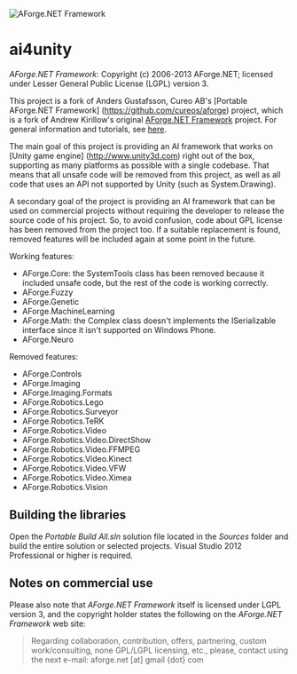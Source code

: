 ![AForge.NET Framework](http://www.aforgenet.com/img/aforgenetf.jpg)

ai4unity
=============================

*AForge.NET Framework*: Copyright (c) 2006-2013 AForge.NET; licensed under Lesser General Public License (LGPL) version 3.

This project is a fork of  Anders Gustafsson, Cureo AB's [Portable AForge.NET Framework] (https://github.com/cureos/aforge) 
project, which is a fork of Andrew Kirillow's original [AForge.NET Framework](https://code.google.com/p/aforge/) project. 
For general information and tutorials, see [here](http://www.aforgenet.com/aforge/framework/).

The main goal of this project is providing an AI framework that works on [Unity game engine] (http://www.unity3d.com) 
right out of the box, supporting as many platforms as possible with a single codebase. That means that all unsafe code
will be removed from this project, as well as all code that uses an API not supported by Unity (such as System.Drawing). 

A secondary goal of the project is providing an AI framework that can be used on commercial projects without requiring 
the developer to release the source code of his project. So, to avoid confusion, code about GPL license has been removed
from the project too. If a suitable replacement is found, removed features will be included again at some point in the future.


Working features:
* AForge.Core: the SystemTools class has been removed because it included unsafe code, but the rest of the code is working correctly.
* AForge.Fuzzy
* AForge.Genetic
* AForge.MachineLearning
* AForge.Math: the Complex class doesn't implements the ISerializable interface since it isn't supported on Windows Phone.
* AForge.Neuro

Removed features:
* AForge.Controls
* AForge.Imaging
* AForge.Imaging.Formats
* AForge.Robotics.Lego
* AForge.Robotics.Surveyor
* AForge.Robotics.TeRK
* AForge.Robotics.Video
* AForge.Robotics.Video.DirectShow
* AForge.Robotics.Video.FFMPEG
* AForge.Robotics.Video.Kinect
* AForge.Robotics.Video.VFW
* AForge.Robotics.Video.Ximea
* AForge.Robotics.Vision


Building the libraries
----------------------

Open the *Portable Build All.sln* solution file located in the *Sources* folder and build the entire solution or selected projects. Visual Studio 2012 Professional or higher is required.


Notes on commercial use
-----------------------

Please also note that *AForge.NET Framework* itself is licensed under LGPL version 3, and the copyright holder states the following on the *AForge.NET Framework* web site:

> Regarding collaboration, contribution, offers, partnering, custom work/consulting, none GPL/LGPL licensing, etc., please, contact using the next e-mail:
aforge.net [at] gmail {dot} com
